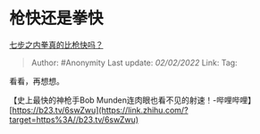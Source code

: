 # 枪快还是拳快
[七步之内拳真的比枪快吗？](https://www.zhihu.com/question/454275574/answer/1957260733)

> Author: #Anonymity
> Last update: *02/02/2022*
> Link:
> Tag:

看看，再想想。

【史上最快的神枪手Bob Munden连肉眼也看不见的射速！-哔哩哔哩】[https://b23.tv/6swZwu](https://link.zhihu.com/?target=https%3A//b23.tv/6swZwu)
